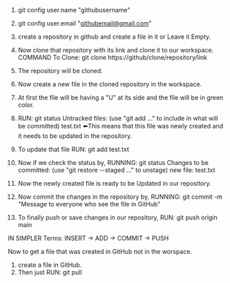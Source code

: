 1) git config user.name "githubusername"
2) git config user.email "githubemail@gmail.com"
3) create a repository in github and create a file in it or Leave it Empty.
4) Now clone that repository with its link and clone it to our workspace.
    COMMAND To Clone: git clone https://github/clone/repository/link

5) The repository will be cloned.
6) Now create a new file in the cloned repository in the workspace.
7) At first the file will be having a "U" at its side and the file will be in green color.

8) RUN:    git status
    Untracked files:
    (use "git add <file>..." to include in what will be committed)
        test.txt    ⬅️This means that this file was newly created and it needs to be updated in the repository.

9) To update that file RUN: git add test.txt
10) Now if we check the status by,
    RUNNING:    git status
        Changes to be committed:
        (use "git restore --staged <file>..." to unstage)
            new file:   test.txt

11) Now the newly created file is ready to be Updated in our repository.
12) Now commit the changes in the repository by,
    RUNNING:   git commit -m "Message to everyone who see the file in GitHub"

13) To finally push or save changes in our repository,
    RUN:    git push origin main


IN SIMPLER Terms:   INSERT -> ADD -> COMMIT -> PUSH


Now to get a file that was created in GitHub not in the worspace.
1) create a file in GitHub.
2) Then just RUN: git pull